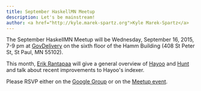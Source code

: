 ```yaml
---
title: September HaskellMN Meetup
description: Let's be mainstream!
author: <a href="http://kyle.marek-spartz.org">Kyle Marek-Spartz</a>
---
```


The September HaskellMN Meetup will be Wednesday, September 16,
2015, 7-9 pm at [GovDelivery](https://www.govdelivery.com/) on the
sixth floor of the Hamm Building (408 St Peter St, St Paul, MN 55102).

This month, [Erik Rantapaa](https://github.com/erantapaa) will give a general
overview of [Hayoo](http://hayoo.fh-wedel.de/) and
[Hunt](https://github.com/hunt-framework/hunt) and talk about recent
improvements to Hayoo's indexer.


Please RSVP either on the
[Google Group](https://groups.google.com/forum/#!forum/haskellmn)
or on the
[Meetup event](https://www.meetup.com/HaskellMN/events/221321485/).
